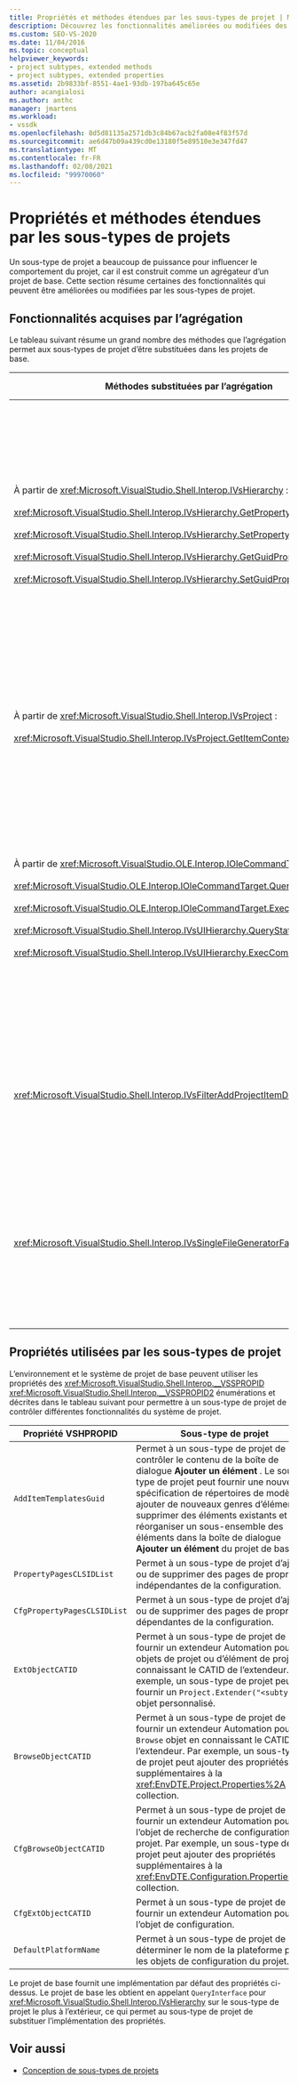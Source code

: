 ```yaml
---
title: Propriétés et méthodes étendues par les sous-types de projet | Microsoft Docs
description: Découvrez les fonctionnalités améliorées ou modifiées des sous-types de projet, qui vous permettent de personnaliser le comportement des systèmes de projet de Visual Studio.
ms.custom: SEO-VS-2020
ms.date: 11/04/2016
ms.topic: conceptual
helpviewer_keywords:
- project subtypes, extended methods
- project subtypes, extended properties
ms.assetid: 2b9833bf-8551-4ae1-93db-197ba645c65e
author: acangialosi
ms.author: anthc
manager: jmartens
ms.workload:
- vssdk
ms.openlocfilehash: 8d5d81135a2571db3c84b67acb2fa08e4f83f57d
ms.sourcegitcommit: ae6d47b09a439cd0e13180f5e89510e3e347fd47
ms.translationtype: MT
ms.contentlocale: fr-FR
ms.lasthandoff: 02/08/2021
ms.locfileid: "99970060"
---
```

# <a name="properties-and-methods-extended-by-project-subtypes"></a>Propriétés et méthodes étendues par les sous-types de projets
Un sous-type de projet a beaucoup de puissance pour influencer le comportement du projet, car il est construit comme un agrégateur d’un projet de base. Cette section résume certaines des fonctionnalités qui peuvent être améliorées ou modifiées par les sous-types de projet.

## <a name="features-gained-by-aggregation"></a>Fonctionnalités acquises par l’agrégation
 Le tableau suivant résume un grand nombre des méthodes que l’agrégation permet aux sous-types de projet d’être substituées dans les projets de base.

|Méthodes substituées par l’agrégation|Sous-type de projet|
|---------------------------------------|---------------------|
|À partir de <xref:Microsoft.VisualStudio.Shell.Interop.IVsHierarchy> :<br /><br /> <xref:Microsoft.VisualStudio.Shell.Interop.IVsHierarchy.GetProperty%2A><br /><br /> <xref:Microsoft.VisualStudio.Shell.Interop.IVsHierarchy.SetProperty%2A><br /><br /> <xref:Microsoft.VisualStudio.Shell.Interop.IVsHierarchy.GetGuidProperty%2A><br /><br /> <xref:Microsoft.VisualStudio.Shell.Interop.IVsHierarchy.SetGuidProperty%2A>|Permet à un sous-type de projet de<br /><br /> -Modifier la légende et l’icône du nœud de projet.<br />-Remplace complètement l’objet de projet `Browse` .<br />-Contrôler si le projet peut être renommé.<br />-Contrôle de l’ordre de tri.<br />-Contrôle le contexte utilisateur pour l’aide dynamique.|
|À partir de <xref:Microsoft.VisualStudio.Shell.Interop.IVsProject> :<br /><br /> <xref:Microsoft.VisualStudio.Shell.Interop.IVsProject.GetItemContext%2A>|Permet à un sous-type de projet de contrôler les services contextuels fournis aux concepteurs et aux éditeurs.|
|À partir de <xref:Microsoft.VisualStudio.OLE.Interop.IOleCommandTarget> :<br /><br /> <xref:Microsoft.VisualStudio.OLE.Interop.IOleCommandTarget.QueryStatus%2A><br /><br /> <xref:Microsoft.VisualStudio.OLE.Interop.IOleCommandTarget.Exec%2A><br /><br /> <xref:Microsoft.VisualStudio.Shell.Interop.IVsUIHierarchy.QueryStatusCommand%2A><br /><br /> <xref:Microsoft.VisualStudio.Shell.Interop.IVsUIHierarchy.ExecCommand%2A>|Permet à un sous-type de projet de<br /><br /> -Participez au routage des commandes pour les commandes de projet.<br />-Ajouter, supprimer ou désactiver les commandes ambiantes de projet et Explorateur de solutions les commandes actives.|
|<xref:Microsoft.VisualStudio.Shell.Interop.IVsFilterAddProjectItemDlg2>|Permet au sous-type de projet de filtrer ce que l’utilisateur voit dans la boîte de dialogue **Ajouter un nouvel élément** .|
|<xref:Microsoft.VisualStudio.Shell.Interop.IVsSingleFileGeneratorFactory>|Permet à un sous-type de projet de<br /><br /> -Déterminer le générateur par défaut en fonction d’une extension de fichier.<br />-Mappez un nom de générateur lisible à un objet COM.|

## <a name="properties-used-by-project-subtypes"></a>Propriétés utilisées par les sous-types de projet
 L’environnement et le système de projet de base peuvent utiliser les propriétés des <xref:Microsoft.VisualStudio.Shell.Interop.__VSSPROPID> <xref:Microsoft.VisualStudio.Shell.Interop.__VSSPROPID2> énumérations et décrites dans le tableau suivant pour permettre à un sous-type de projet de contrôler différentes fonctionnalités du système de projet.

|Propriété VSHPROPID|Sous-type de projet|
|------------------------|---------------------|
|`AddItemTemplatesGuid`|Permet à un sous-type de projet de contrôler le contenu de la boîte de dialogue **Ajouter un élément** . Le sous-type de projet peut fournir une nouvelle spécification de répertoires de modèles, ajouter de nouveaux genres d’éléments, supprimer des éléments existants et réorganiser un sous-ensemble des éléments dans la boîte de dialogue **Ajouter un élément** du projet de base.|
|`PropertyPagesCLSIDList`|Permet à un sous-type de projet d’ajouter ou de supprimer des pages de propriétés indépendantes de la configuration.|
|`CfgPropertyPagesCLSIDList`|Permet à un sous-type de projet d’ajouter ou de supprimer des pages de propriétés dépendantes de la configuration.|
|`ExtObjectCATID`|Permet à un sous-type de projet de fournir un extendeur Automation pour les objets de projet ou d’élément de projet en connaissant le CATID de l’extendeur. Par exemple, un sous-type de projet peut fournir un `Project.Extender("<subtype>")` objet personnalisé.|
|`BrowseObjectCATID`|Permet à un sous-type de projet de fournir un extendeur Automation pour l' `Browse` objet en connaissant le CATID de l’extendeur. Par exemple, un sous-type de projet peut ajouter des propriétés supplémentaires à la <xref:EnvDTE.Project.Properties%2A> collection.|
|`CfgBrowseObjectCATID`|Permet à un sous-type de projet de fournir un extendeur Automation pour l’objet de recherche de configuration de projet. Par exemple, un sous-type de projet peut ajouter des propriétés supplémentaires à la <xref:EnvDTE.Configuration.Properties%2A> collection.|
|`CfgExtObjectCATID`|Permet à un sous-type de projet de fournir un extendeur Automation pour l’objet de configuration.|
|`DefaultPlatformName`|Permet à un sous-type de projet de déterminer le nom de la plateforme pour les objets de configuration du projet.|

 Le projet de base fournit une implémentation par défaut des propriétés ci-dessus. Le projet de base les obtient en appelant `QueryInterface` pour <xref:Microsoft.VisualStudio.Shell.Interop.IVsHierarchy> sur le sous-type de projet le plus à l’extérieur, ce qui permet au sous-type de projet de substituer l’implémentation des propriétés.

## <a name="see-also"></a>Voir aussi
- [Conception de sous-types de projets](../../extensibility/internals/project-subtypes-design.md)
